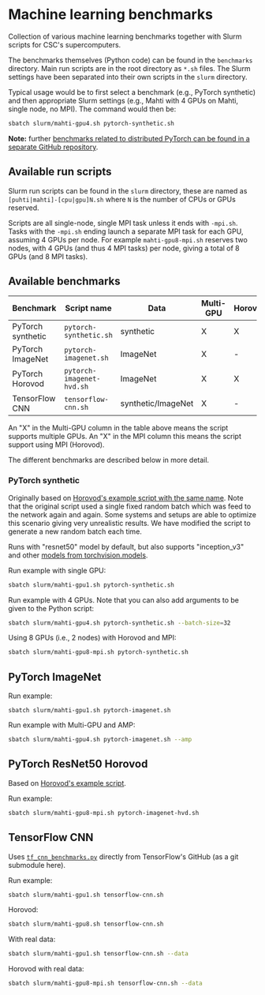 # Machine learning benchmarks

Collection of various machine learning benchmarks together with Slurm scripts
for CSC's supercomputers.

The benchmarks themselves (Python code) can be found in the `benchmarks`
directory. Main run scripts are in the root directory as `*.sh` files. The Slurm
settings have been separated into their own scripts in the `slurm` directory.

Typical usage would be to first select a benchmark (e.g., PyTorch synthetic) and
then appropriate Slurm settings (e.g., Mahti with 4 GPUs on Mahti, single node,
no MPI). The command would then be:

```bash
sbatch slurm/mahti-gpu4.sh pytorch-synthetic.sh
```

**Note:** further [benchmarks related to distributed PyTorch can be
  found in a separate GitHub repository][1].

## Available run scripts

Slurm run scripts can be found in the `slurm` directory, these are named as
`[puhti|mahti]-[cpu|gpu]N.sh` where `N` is the number of CPUs or GPUs reserved.

Scripts are all single-node, single MPI task unless it ends with `-mpi.sh`.
Tasks with the `-mpi.sh` ending launch a separate MPI task for each GPU,
assuming 4 GPUs per node. For example `mahti-gpu8-mpi.sh` reserves two nodes,
with 4 GPUs (and thus 4 MPI tasks) per node, giving a total of 8 GPUs (and 8 MPI
tasks).


## Available benchmarks

| Benchmark         | Script name                  | Data               | Multi-GPU | Horovod |
| ---------         | -----------                  | ----               | --------- | ---     |
| PyTorch synthetic | `pytorch-synthetic.sh`       | synthetic          | X         | X       |
| PyTorch ImageNet  | `pytorch-imagenet.sh`        | ImageNet           | X         | -       |
| PyTorch Horovod   | `pytorch-imagenet-hvd.sh`    | ImageNet           | X         | X       |
| TensorFlow CNN    | `tensorflow-cnn.sh`          | synthetic/ImageNet | X         | -       |

An "X" in the Multi-GPU column in the table above means the script supports
multiple GPUs. An "X" in the MPI column this means the script support using MPI
(Horovod).

The different benchmarks are described below in more detail. 


### PyTorch synthetic

Originally based on [Horovod's example script with the same name][2]. Note that
the original script used a single fixed random batch which was feed to the
network again and again. Some systems and setups are able to optimize this
scenario giving very unrealistic results. We have modified the script to
generate a new random batch each time.

Runs with "resnet50" model by default, but also supports "inception_v3" and
other [models from torchvision.models][3].

Run example with single GPU:

```bash
sbatch slurm/mahti-gpu1.sh pytorch-synthetic.sh
```

Run example with 4 GPUs. Note that you can also add arguments to be given to
the Python script:

```bash
sbatch slurm/mahti-gpu4.sh pytorch-synthetic.sh --batch-size=32
```

Using 8 GPUs (i.e., 2 nodes) with Horovod and MPI:

```bash
sbatch slurm/mahti-gpu8-mpi.sh pytorch-synthetic.sh
```

## PyTorch ImageNet

Run example:

```
sbatch slurm/mahti-gpu1.sh pytorch-imagenet.sh
```

Run example with Multi-GPU and AMP:

```bash
sbatch slurm/mahti-gpu4.sh pytorch-imagenet.sh --amp
```

## PyTorch ResNet50 Horovod

Based on [Horovod's example script][4].

Run example:

```bash
sbatch slurm/mahti-gpu8-mpi.sh pytorch-imagenet-hvd.sh
```


## TensorFlow CNN

Uses [`tf_cnn_benchmarks.py`][5] directly from TensorFlow's GitHub (as a git
submodule here).

Run example:

```bash
sbatch slurm/mahti-gpu1.sh tensorflow-cnn.sh
```

Horovod:

```bash
sbatch slurm/mahti-gpu8.sh tensorflow-cnn.sh
```

With real data:

```bash
sbatch slurm/mahti-gpu1.sh tensorflow-cnn.sh --data
```

Horovod with real data:
```bash
sbatch slurm/mahti-gpu8-mpi.sh tensorflow-cnn.sh --data
```


[1]: https://github.com/CSCfi/pytorch-ddp-examples#benchmark-codes
[2]: https://github.com/horovod/horovod/blob/master/examples/pytorch/pytorch_synthetic_benchmark.py
[3]: https://pytorch.org/vision/stable/models.html
[4]: https://github.com/horovod/horovod/blob/master/examples/pytorch/pytorch_imagenet_resnet50.py
[5]: https://github.com/tensorflow/benchmarks/blob/master/scripts/tf_cnn_benchmarks/tf_cnn_benchmarks.py
